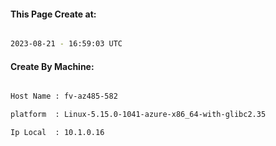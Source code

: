 
   
#### This Page Create at:

```bash

2023-08-21 - 16:59:03 UTC

```

#### Create By Machine:

```bash

Host Name : fv-az485-582

platform  : Linux-5.15.0-1041-azure-x86_64-with-glibc2.35

Ip Local  : 10.1.0.16

```

